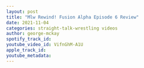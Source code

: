```yaml
---
layout: post
title: "Mlw Rewind! Fusion Alpha Episode 6 Review"
date: 2021-11-04
categories: straight-talk-wrestling videos
author: george-mckay
spotify_track_id: 
youtube_video_id: VifnGhM-A1U
apple_track_id: 
youtube_metadata: 
---
```

